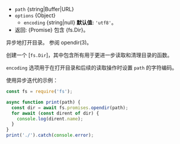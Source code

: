 <!-- YAML
added: v12.12.0
-->

* `path` {string|Buffer|URL}
* `options` {Object}
  * `encoding` {string|null} **默认值:** `'utf8'`。
* 返回: {Promise} 包含 {fs.Dir}。

异步地打开目录。 
参阅 opendir(3)。

创建一个 [`fs.Dir`]，其中包含所有用于更进一步读取和清理目录的函数。

`encoding` 选项用于在打开目录和后续的读取操作时设置 `path` 的字符编码。

使用异步迭代的示例：

```js
const fs = require('fs');

async function print(path) {
  const dir = await fs.promises.opendir(path);
  for await (const dirent of dir) {
    console.log(dirent.name);
  }
}
print('./').catch(console.error);
```

